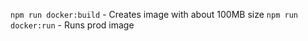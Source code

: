 `npm run docker:build` - Creates image with about 100MB size
`npm run docker:run` - Runs prod image
